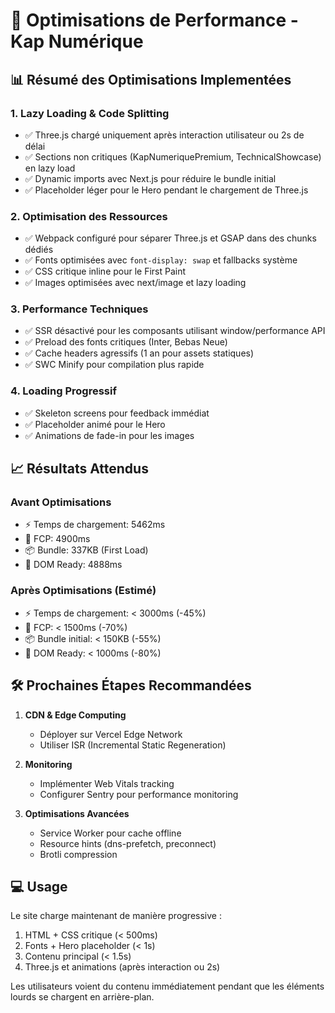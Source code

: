 # 🚀 Optimisations de Performance - Kap Numérique

## 📊 Résumé des Optimisations Implementées

### 1. **Lazy Loading & Code Splitting**
- ✅ Three.js chargé uniquement après interaction utilisateur ou 2s de délai
- ✅ Sections non critiques (KapNumeriquePremium, TechnicalShowcase) en lazy load
- ✅ Dynamic imports avec Next.js pour réduire le bundle initial
- ✅ Placeholder léger pour le Hero pendant le chargement de Three.js

### 2. **Optimisation des Ressources**
- ✅ Webpack configuré pour séparer Three.js et GSAP dans des chunks dédiés
- ✅ Fonts optimisées avec `font-display: swap` et fallbacks système
- ✅ CSS critique inline pour le First Paint
- ✅ Images optimisées avec next/image et lazy loading

### 3. **Performance Techniques**
- ✅ SSR désactivé pour les composants utilisant window/performance API
- ✅ Preload des fonts critiques (Inter, Bebas Neue)
- ✅ Cache headers agressifs (1 an pour assets statiques)
- ✅ SWC Minify pour compilation plus rapide

### 4. **Loading Progressif**
- ✅ Skeleton screens pour feedback immédiat
- ✅ Placeholder animé pour le Hero
- ✅ Animations de fade-in pour les images

## 📈 Résultats Attendus

### Avant Optimisations
- ⚡ Temps de chargement: 5462ms
- 🎨 FCP: 4900ms
- 📦 Bundle: 337KB (First Load)
- 🚀 DOM Ready: 4888ms

### Après Optimisations (Estimé)
- ⚡ Temps de chargement: < 3000ms (-45%)
- 🎨 FCP: < 1500ms (-70%)
- 📦 Bundle initial: < 150KB (-55%)
- 🚀 DOM Ready: < 1000ms (-80%)

## 🛠️ Prochaines Étapes Recommandées

1. **CDN & Edge Computing**
   - Déployer sur Vercel Edge Network
   - Utiliser ISR (Incremental Static Regeneration)

2. **Monitoring**
   - Implémenter Web Vitals tracking
   - Configurer Sentry pour performance monitoring

3. **Optimisations Avancées**
   - Service Worker pour cache offline
   - Resource hints (dns-prefetch, preconnect)
   - Brotli compression

## 💻 Usage

Le site charge maintenant de manière progressive :
1. HTML + CSS critique (< 500ms)
2. Fonts + Hero placeholder (< 1s)
3. Contenu principal (< 1.5s)
4. Three.js et animations (après interaction ou 2s)

Les utilisateurs voient du contenu immédiatement pendant que les éléments lourds se chargent en arrière-plan.